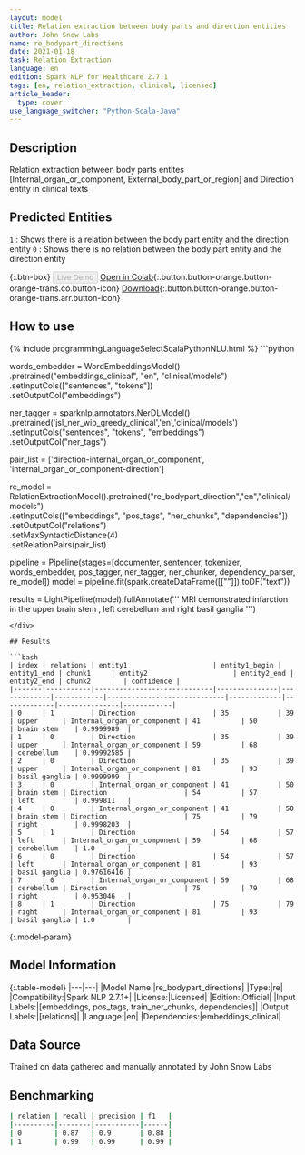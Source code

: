 ```yaml
---
layout: model
title: Relation extraction between body parts and direction entities
author: John Snow Labs
name: re_bodypart_directions
date: 2021-01-18
task: Relation Extraction
language: en
edition: Spark NLP for Healthcare 2.7.1
tags: [en, relation_extraction, clinical, licensed]
article_header:
  type: cover
use_language_switcher: "Python-Scala-Java"
---
```


## Description

Relation extraction between body parts entites [Internal_organ_or_component, External_body_part_or_region] and Direction entity in clinical texts

## Predicted Entities

`1` : Shows there is a relation between the body part entity and the direction entity
`0` : Shows there is no relation between the body part entity and the direction entity

{:.btn-box}
<button class="button button-orange" disabled>Live Demo</button>
[Open in Colab](https://colab.research.google.com/github/JohnSnowLabs/spark-nlp-workshop/blob/master/tutorials/Certification_Trainings/Healthcare/10.Clinical_Relation_Extraction.ipynb#scrollTo=D8TtVuN-Ee8s){:.button.button-orange.button-orange-trans.co.button-icon}
[Download](https://s3.amazonaws.com/auxdata.johnsnowlabs.com/clinical/models/re_bodypart_directions_en_2.7.1_2.4_1610983817042.zip){:.button.button-orange.button-orange-trans.arr.button-icon}

## How to use

<div class="tabs-box" markdown="1">
{% include programmingLanguageSelectScalaPythonNLU.html %}
```python

words_embedder = WordEmbeddingsModel()\
    .pretrained("embeddings_clinical", "en", "clinical/models")\
    .setInputCols(["sentences", "tokens"])\
    .setOutputCol("embeddings")

ner_tagger = sparknlp.annotators.NerDLModel()\
    .pretrained('jsl_ner_wip_greedy_clinical','en','clinical/models')\
    .setInputCols("sentences", "tokens", "embeddings")\
    .setOutputCol("ner_tags")    

pair_list = ['direction-internal_organ_or_component', 'internal_organ_or_component-direction']

re_model = RelationExtractionModel().pretrained("re_bodypart_direction","en","clinical/models")\
    .setInputCols(["embeddings", "pos_tags", "ner_chunks", "dependencies"])\
    .setOutputCol("relations")\
    .setMaxSyntacticDistance(4)\
    .setRelationPairs(pair_list)


pipeline = Pipeline(stages=[documenter, sentencer, tokenizer, words_embedder, pos_tagger, ner_tagger, ner_chunker, dependency_parser, re_model])
model = pipeline.fit(spark.createDataFrame([[""]]).toDF("text"))

results = LightPipeline(model).fullAnnotate(''' MRI demonstrated infarction in the upper brain stem , left cerebellum and  right basil ganglia ''')
```
</div>

## Results

```bash
| index | relations | entity1                     | entity1_begin | entity1_end | chunk1     | entity2                     | entity2_end | entity2_end | chunk2        | confidence |
|-------|-----------|-----------------------------|---------------|-------------|------------|-----------------------------|-------------|-------------|---------------|------------|
| 0     | 1         | Direction                   | 35            | 39          | upper      | Internal_organ_or_component | 41          | 50          | brain stem    | 0.9999989  |
| 1     | 0         | Direction                   | 35            | 39          | upper      | Internal_organ_or_component | 59          | 68          | cerebellum    | 0.99992585 |
| 2     | 0         | Direction                   | 35            | 39          | upper      | Internal_organ_or_component | 81          | 93          | basil ganglia | 0.9999999  |
| 3     | 0         | Internal_organ_or_component | 41            | 50          | brain stem | Direction                   | 54          | 57          | left          | 0.999811   |
| 4     | 0         | Internal_organ_or_component | 41            | 50          | brain stem | Direction                   | 75          | 79          | right         | 0.9998203  |
| 5     | 1         | Direction                   | 54            | 57          | left       | Internal_organ_or_component | 59          | 68          | cerebellum    | 1.0        |
| 6     | 0         | Direction                   | 54            | 57          | left       | Internal_organ_or_component | 81          | 93          | basil ganglia | 0.97616416 |
| 7     | 0         | Internal_organ_or_component | 59            | 68          | cerebellum | Direction                   | 75          | 79          | right         | 0.953046   |
| 8     | 1         | Direction                   | 75            | 79          | right      | Internal_organ_or_component | 81          | 93          | basil ganglia | 1.0        |
```

{:.model-param}
## Model Information

{:.table-model}
|---|---|
|Model Name:|re_bodypart_directions|
|Type:|re|
|Compatibility:|Spark NLP 2.7.1+|
|License:|Licensed|
|Edition:|Official|
|Input Labels:|[embeddings, pos_tags, train_ner_chunks, dependencies]|
|Output Labels:|[relations]|
|Language:|en|
|Dependencies:|embeddings_clinical|

## Data Source

Trained on data gathered and manually annotated by John Snow Labs

## Benchmarking

```bash
| relation | recall | precision | f1   |
|----------|--------|-----------|------|
| 0        | 0.87   | 0.9       | 0.88 |
| 1        | 0.99   | 0.99      | 0.99 |
```
